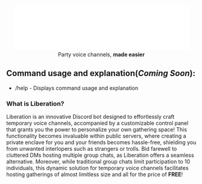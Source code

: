 <p align="center">
  <img src="https://github.com/liberation-dev/images/blob/main/Liberation-Banner.png?raw=true" />
  <br/>Party voice channels, <b>made easier</b>
</p>

## Command usage and explanation(*Coming Soon*):
- /help \- Displays command usage and explanation

### What is Liberation?
Liberation is an innovative Discord bot designed to effortlessly craft temporary voice channels, accompanied by a customizable control panel that grants you the power to personalize your own gathering space! This functionality becomes invaluable within public servers, where creating a private enclave for you and your friends becomes hassle-free, shielding you from unwanted interlopers such as strangers or trolls. Bid farewell to cluttered DMs hosting multiple group chats, as Liberation offers a seamless alternative. Moreover, while traditional group chats limit participation to 10 individuals, this dynamic solution for temporary voice channels facilitates hosting gatherings of almost limitless size and all for the price of **FREE**!
